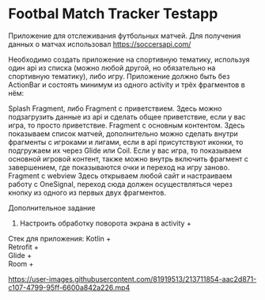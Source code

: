# Footbal Match Tracker Testapp

Приложение для отслеживания футбольных матчей.
Для получения данных о матчах использовал https://soccersapi.com/

Необходимо создать приложение на спортивную тематику, используя один api из списка (можно любой другой, но обязательно на спортивную тематику), либо игру.
Приложение должно быть без ActionBar и состоять минимум из одного activity и трёх фрагментов в нём:

Splash Fragment, либо Fragment с приветствием.
Здесь можно подзагрузить данные из api и сделать общее приветствие, если у вас игра, то просто приветствие.
Fragment с основным контентом.
Здесь показываем список матчей, дополнительно можно сделать внутри фрагменты с игроками и лигами, если в api присутствуют иконки, то подгружаем их через Glide или Coil. Если у вас игра, то показываем основной игровой контент, также можно внутрь включить фрагмент с завершением, где показываются очки и переход на игру заново.
Fragment с webview
Здесь открываем любой сайт и настраиваем работу с OneSignal, переход сюда должен осуществляться через кнопку из одного из первых двух фрагментов.

Дополнительное задание
1. Настроить обработку поворота экрана в activity +

Стек для приложения:
	Kotlin +  
	Retrofit +  
	Glide +  
  	Room +  
  

https://user-images.githubusercontent.com/81919513/213711854-aac2d871-c107-4799-95ff-6600a842a226.mp4

